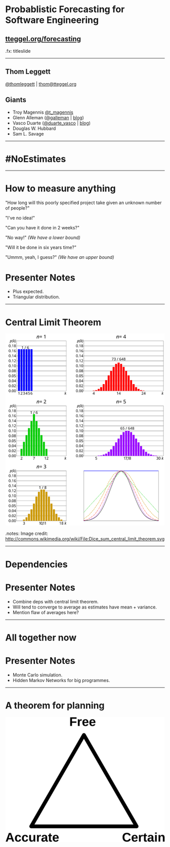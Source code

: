 # Probablistic Forecasting for Software Engineering

## [tteggel.org/forecasting][this]

[this]: http://tteggel.org/forecasting

.fx: titleslide

---

## Thom Leggett

[@thomleggett][] | [thom@tteggel.org][]

[thom@tteggel.org]: mailto:thom@tteggel.org "Primary email"
[@thomleggett]: https://twitter.com/thomleggett "Twitter @thomleggett"

## Giants

* Troy Magennis [@t_magennis][]
* Glenn Alleman ([@galleman][] | [blog][herdingcats])
* Vasco Duarte ([@duarte_vasco][] | [blog][vascoblog])
* Douglas W. Hubbard
* Sam L. Savage

[@t_magennis]: https://twitter.com/t_magennis "Twitter @t_magennis"
[@galleman]: https://twitter.com/galleman "Twitter @galleman"
[@duarte_vasco]: https://twitter.com/duarte_vasco "Twitter @duarte_vasco"

[herdingcats]: http://herdingcats.typepad.com/ "Glenn Alleman's blog"
[vascoblog]: http://softwaredevelopmenttoday.blogspot.co.uk/ "Vasco Duarte's blog"
---

# #NoEstimates

---

# How to measure anything

"How long will this poorly specified project take given an unknown number of people?"

"I've no idea!"

"Can you have it done in 2 weeks?"

"No way!" _(We have a lower bound)_

"Will it be done in six years time?"

"Ummm, yeah, I guess?" _(We have an upper bound)_

# Presenter Notes
* Plus expected.
* Triangular distribution.

---

# Central Limit Theorem

![Rolling dice](Dice_sum_central_limit_theorem.svg)

.notes: Image credit: http://commons.wikimedia.org/wiki/File:Dice_sum_central_limit_theorem.svg

---

# Dependencies

# Presenter Notes
* Combine deps with central limit theorem.
* Will tend to converge to average as estimates have mean + variance.
* Mention flaw of averages here?

---

# All together now

# Presenter Notes
* Monte Carlo simulation.
* Hidden Markov Networks for big programmes.

---

# A theorem for planning

![FAC](fac.svg)
